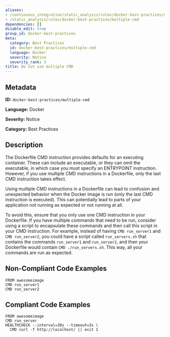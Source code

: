 ```yaml
---
aliases:
- /continuous_integration/static_analysis/rules/docker-best-practices/multiple-cmd
- /static_analysis/rules/docker-best-practices/multiple-cmd
dependencies: []
disable_edit: true
group_id: docker-best-practices
meta:
  category: Best Practices
  id: docker-best-practices/multiple-cmd
  language: Docker
  severity: Notice
  severity_rank: 3
title: Do not use multiple CMD
---
```

<!--  SOURCED FROM https://github.com/DataDog/datadog-static-analyzer-rule-docs -->


## Metadata
**ID:** `docker-best-practices/multiple-cmd`

**Language:** Docker

**Severity:** Notice

**Category:** Best Practices

## Description
The Dockerfile CMD instruction provides defaults for an executing container. These can include an executable, or they can omit the executable, in which case you must specify an ENTRYPOINT instruction. However, if you use multiple CMD instructions in a Dockerfile, only the last CMD instruction takes effect.

Using multiple CMD instructions in a Dockerfile can lead to confusion and unexpected behavior when the Docker image is run (only the last CMD instruction is executed). This can potentially lead to parts of your application not running as expected or not running at all.

To avoid this, ensure that you only use one CMD instruction in your Dockerfile. If you have multiple commands that need to be run, consider using a script to encapsulate these commands and then call this script in your CMD instruction. For example, instead of having `CMD run_server1` and `CMD run_server2`, you could have a script called `run_servers.sh` that contains the commands `run_server1` and `run_server2`, and then your Dockerfile would contain `CMD ./run_servers.sh`. This way, all your commands are run as expected.

## Non-Compliant Code Examples
```docker
FROM awesomeimage
CMD run_server1
CMD run_server2
```

## Compliant Code Examples
```docker
FROM awesomeimage
CMD run_server
HEALTHCHECK --interval=30s --timeout=3s \
  CMD curl -f http://localhost/ || exit 1
```

